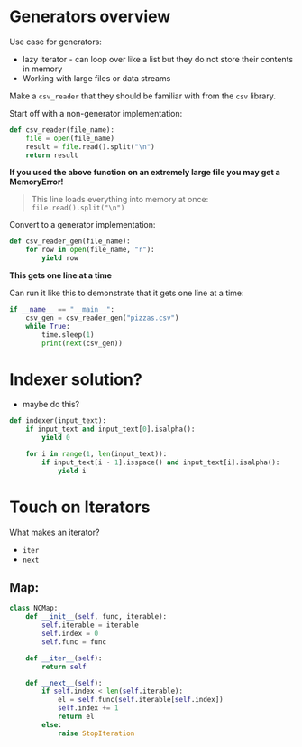# Generators overview

Use case for generators:

- lazy iterator - can loop over like a list but they do not store their contents in memory
- Working with large files or data streams

Make a `csv_reader` that they should be familiar with from the `csv` library.

Start off with a non-generator implementation:

```py
def csv_reader(file_name):
    file = open(file_name)
    result = file.read().split("\n")
    return result
```

**If you used the above function on an extremely large file you may get a MemoryError!**

> This line loads everything into memory at once: `file.read().split("\n")`

Convert to a generator implementation:

```py
def csv_reader_gen(file_name):
    for row in open(file_name, "r"):
        yield row
```

**This gets one line at a time**

Can run it like this to demonstrate that it gets one line at a time:

```py
if __name__ == "__main__":
    csv_gen = csv_reader_gen("pizzas.csv")
    while True:
        time.sleep(1)
        print(next(csv_gen))
```

# Indexer solution?

- maybe do this?

```py
def indexer(input_text):
    if input_text and input_text[0].isalpha():
        yield 0

    for i in range(1, len(input_text)):
        if input_text[i - 1].isspace() and input_text[i].isalpha():
            yield i
```

# Touch on Iterators

What makes an iterator?

- `iter`
- `next`

## Map:

```py
class NCMap:
    def __init__(self, func, iterable):
        self.iterable = iterable
        self.index = 0
        self.func = func

    def __iter__(self):
        return self

    def __next__(self):
        if self.index < len(self.iterable):
            el = self.func(self.iterable[self.index])
            self.index += 1
            return el
        else:
            raise StopIteration
```
